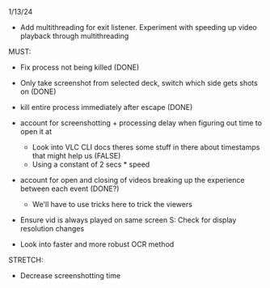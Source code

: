 


1/13/24

- Add multithreading for exit listener. Experiment with speeding up video playback through multithreading



MUST:

- Fix process not being killed (DONE)
- Only take screenshot from selected deck, switch which side gets shots on (DONE)
- kill entire process immediately after escape (DONE)

- account for screenshotting + processing delay when figuring out time to open it at
    - Look into VLC CLI docs theres some stuff in there about timestamps that might help us (FALSE)
    - Using a constant of 2 secs * speed

- account for open and closing of videos breaking up the experience between each event (DONE?)
    - We'll have to use tricks here to trick the viewers


- Ensure vid is always played on same screen 
    S: Check for display resolution changes

- Look into faster and more robust OCR method

STRETCH:

- Decrease screenshotting time